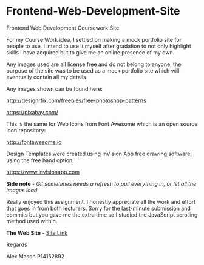 # Frontend-Web-Development-Site

Frontend Web Development Coursework Site

For my Course Work idea, I settled on making a mock portfolio site for people to use. I intend to use it myself after gradation  to not only highlight skills I have acquired  but to give me an online presence of my own.

Any images used are all license free and do not belong to anyone, the purpose of the site was to be used as a mock portfolio site which will eventually contain all my details.

Any images shown can be found here:

<http://designrfix.com/freebies/free-photoshop-patterns>

<https://pixabay.com/>

This is the same for Web Icons from Font Awesome which is an open source icon repository:

<http://fontawesome.io>

Design Templates were created using InVision App free drawing software, using the free hand option:

<https://www.invisionapp.com>

**Side note** - *Git sometimes needs a refresh to pull everything in, or let all the images load*

Really enjoyed this assignment, I honestly appreciate all the work and effort that goes in from both lecturers. Sorry for the last-minute submission and commits but you gave me the extra time so I studied the JavaScript scrolling method used within. 

**The Web Site** - [Site Link](https://alexm1751.github.io/Frontend-Web-Development-Site/)


Regards

Alex Mason
P14152892